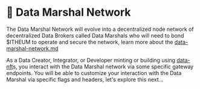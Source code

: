 # 🥋 Data Marshal Network

The Data Marshal Network will evolve into a decentralized node network of decentralized Data Brokers called Data Marshals who will need to bond $ITHEUM to operate and secure the network, learn more about the [data-marshal-network.md](../../product/data-marshal-network.md "mention")

As a Data Creator, Integrator, or Developer minting or building using [data-nft](../../product/data-nft/ "mention")s, you interact with the Data Marshal network via some specific gateway endpoints. You will be able to customize your interaction with the Data Marshal via specific flags and headers, let's explore this next...
